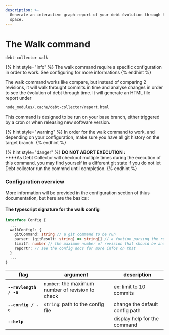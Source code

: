 ```yaml
---
description: >-
  Generate an interactive graph report of your debt évolution through time and
  space.
---
```


# The Walk command

```
debt-collector walk
```

{% hint style="info" %}
The walk command require a specific configuration in order to work. See configuring for more informations
{% endhint %}

The walk command works like compare, but instead of comparing 2 revisions, it will walk throught commits in time and analyse changes in order to see the évolution of debt through time. It will generate an HTML file report under&#x20;

```
node_modules/.cache/debt-collector/report.html
```

This command is designed to be run on your base branch, either triggered by a cron or when releasing new software version.&#x20;

{% hint style="warning" %}
In order for the walk command to work, and depending on your configuration, make sure you have all git history on the target branch.&#x20;
{% endhint %}

{% hint style="danger" %}
**DO NOT ABORT EXECUTION :** \
****As Debt Collector will checkout multiple times during the execution of this command, you may find yourself in a different git state if you do not let Debt collector run the commnd until completion.&#x20;
{% endhint %}



### Configuration overview

More information will be provided in the configuration section of thius documentation, but here are the basics :&#x20;

#### The typescript signature for the walk config

```typescript
interface Config {
  ...
  walkConfig?: {
    gitCommand: string // a git command to be run
    parser: (gitResult: string) => string[] // a funtion parsing the result, and returning a list of revisions
    limit?: number // the maximum number of revision that should be analyzed
    report?: // see the config docs for more infos on that
  }
  ...
}
```



| flag                   | argument                                          | description                    |
| ---------------------- | ------------------------------------------------- | ------------------------------ |
| **`--revlength / -n`** | `number`: the maximum number of revision to check | ex: limit to 10 commits        |
| **`--config / -c`**    | `string`: path to the config file                 | change the default config path |
| **`--help`**           |                                                   | display help for the command   |



